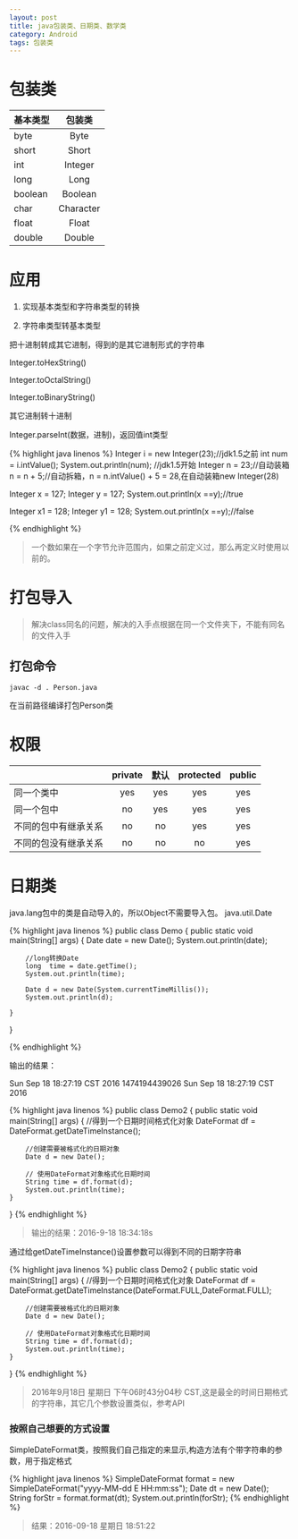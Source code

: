```yaml
---
layout: post
title: java包装类、日期类、数学类
category: Android
tags: 包装类
---
```


# 包装类

| 基本类型   |      包装类     |
|----------|:-------------:|
| byte |  Byte |
| short |    Short   |
| int | Integer |
| long | Long |
| boolean | Boolean |
| char | Character |
| float | Float |
| double | Double |

# 应用

1. 实现基本类型和字符串类型的转换

2. 字符串类型转基本类型

把十进制转成其它进制，得到的是其它进制形式的字符串

Integer.toHexString() 

Integer.toOctalString()

Integer.toBinaryString()

其它进制转十进制

Integer.parseInt(数据，进制)，返回值int类型

{% highlight java linenos %}
Integer i = new Integer(23);//jdk1.5之前
int num = i.intValue();
System.out.println(num);
//jdk1.5开始
Integer n = 23;//自动装箱
n = n + 5;//自动拆箱，n = n.intValue() + 5 = 28,在自动装箱new Integer(28)

Integer x = 127;
Integer y = 127;
System.out.println(x ==y);//true

Integer x1 = 128;
Integer y1 = 128;
System.out.println(x ==y);//false

{% endhighlight %}

> 一个数如果在一个字节允许范围内，如果之前定义过，那么再定义时使用以前的。

# 打包导入

> 解决class同名的问题，解决的入手点根据在同一个文件夹下，不能有同名的文件入手

## 打包命令

`javac -d . Person.java`

在当前路径编译打包Person类

# 权限

|   |      private    | 默认 | protected | public |
|----------|:-------------:|:-------------:|:-------------:|:-------------:|
| 同一个类中 | yes | yes | yes | yes |
| 同一个包中 | no | yes | yes | yes |
| 不同的包中有继承关系 | no | no | yes | yes |
| 不同的包没有继承关系 | no | no | no | yes |

# 日期类

java.lang包中的类是自动导入的，所以Object不需要导入包。
java.util.Date

{% highlight java linenos %}
public class Demo {
    public static void main(String[] args) {
        Date date = new Date();
        System.out.println(date);

        //long转换Date
        long  time = date.getTime();
        System.out.println(time);

        Date d = new Date(System.currentTimeMillis());
        System.out.println(d);

    }
}

{% endhighlight %}

输出的结果：

Sun Sep 18 18:27:19 CST 2016
1474194439026
Sun Sep 18 18:27:19 CST 2016

{% highlight java linenos %}
public class Demo2 {
    public static void main(String[] args) {
        //得到一个日期时间格式化对象
        DateFormat df = DateFormat.getDateTimeInstance();

        //创建需要被格式化的日期对象
        Date d = new Date();

        // 使用DateFormat对象格式化日期时间
        String time = df.format(d);
        System.out.println(time);
    }
}
{% endhighlight %}

> 输出的结果：2016-9-18 18:34:18s

通过给getDateTimeInstance()设置参数可以得到不同的日期字符串

{% highlight java linenos %}
public class Demo2 {
    public static void main(String[] args) {
        //得到一个日期时间格式化对象
        DateFormat df = DateFormat.getDateTimeInstance(DateFormat.FULL,DateFormat.FULL);

        //创建需要被格式化的日期对象
        Date d = new Date();

        // 使用DateFormat对象格式化日期时间
        String time = df.format(d);
        System.out.println(time);
    }
}
{% endhighlight %}

> 2016年9月18日 星期日 下午06时43分04秒 CST,这是最全的时间日期格式的字符串，其它几个参数设置类似，参考API

### 按照自己想要的方式设置

SimpleDateFormat类，按照我们自己指定的来显示,构造方法有个带字符串的参数，用于指定格式

{% highlight java linenos %}
SimpleDateFormat format = new SimpleDateFormat("yyyy-MM-dd E HH:mm:ss");
Date dt = new Date();
String forStr = format.format(dt);
System.out.println(forStr);
{% endhighlight %}

> 结果：2016-09-18 星期日 18:51:22
